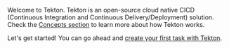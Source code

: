 <!--
---
title: "Getting Started"
linkTitle: "Getting Started"
weight: 1
description: >
  Get started with Tekton
---
-->

Welcome to Tekton. Tekton is an open-source cloud native CICD (Continuous
Integration and Continuous Delivery/Deployment) solution. Check the [Concepts
section](/docs/concepts/) to learn more about how Tekton works.

Let's get started! You can go ahead and [create your first task with
Tekton](/docs/getting-started/tasks/).